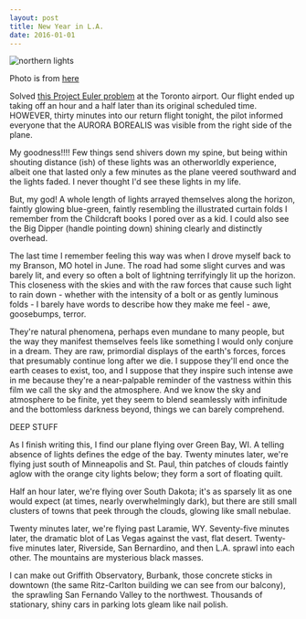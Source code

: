 ```yaml
---
layout: post
title: New Year in L.A.
date: 2016-01-01
---
```


![northern lights]({{site.github.url}}/images/2016-01/northern-lights.jpg)
<figcaption class="caption">Photo is from <a href="http://www.cbc.ca/news/technology/solar-storm-northern-lights-near-years-eve-1.3384756">here</a></figcaption>

Solved [this Project Euler problem](https://projecteuler.net/problem=10) at the Toronto airport. Our flight ended up taking off an hour and a half later than its original scheduled time. HOWEVER, thirty minutes into our return flight tonight, the pilot informed everyone that the AURORA BOREALIS was visible from the right side of the plane.

My goodness!!!! Few things send shivers down my spine, but being within shouting distance (ish) of these lights was an otherworldly experience, albeit one that lasted only a few minutes as the plane veered southward and the lights faded. I never thought I'd see these lights in my life.

But, my god! A whole length of lights arrayed themselves along the horizon, faintly glowing blue-green, faintly resembling the illustrated curtain folds I remember from the Childcraft books I pored over as a kid. I could also see the Big Dipper (handle pointing down) shining clearly and distinctly overhead.

The last time I remember feeling this way was when I drove myself back to my Branson, MO hotel in June. The road had some slight curves and was barely lit, and every so often a bolt of lightning terrifyingly lit up the horizon. This closeness with the skies and with the raw forces that cause such light to rain down - whether with the intensity of a bolt or as gently luminous folds - I barely have words to describe how they make me feel - awe, goosebumps, terror.

They're natural phenomena, perhaps even mundane to many people, but the way they manifest themselves feels like something I would only conjure in a dream. They are raw, primordial displays of the earth's forces, forces that presumably continue long after we die. I suppose they'll end once the earth ceases to exist, too, and I suppose that they inspire such intense awe in me because they're a near-palpable reminder of the vastness within this film we call the sky and the atmosphere. And we know the sky and atmosphere to be finite, yet they seem to blend seamlessly with infinitude and the bottomless darkness beyond, things we can barely comprehend.

DEEP STUFF

As I finish writing this, I find our plane flying over Green Bay, WI. A telling absence of lights defines the edge of the bay. Twenty minutes later, we're flying just south of Minneapolis and St. Paul, thin patches of clouds faintly aglow with the orange city lights below; they form a sort of floating quilt.

Half an hour later, we're flying over South Dakota; it's as sparsely lit as one would expect (at times, nearly overwhelmingly dark), but there are still small clusters of towns that peek through the clouds, glowing like small nebulae.

Twenty minutes later, we're flying past Laramie, WY. Seventy-five minutes later, the dramatic blot of Las Vegas against the vast, flat desert. Twenty-five minutes later, Riverside, San Bernardino, and then L.A. sprawl into each other. The mountains are mysterious black masses.

I can make out Griffith Observatory, Burbank, those concrete sticks in downtown (the same Ritz-Carlton building we can see from our balcony),  the sprawling San Fernando Valley to the northwest. Thousands of stationary, shiny cars in parking lots gleam like nail polish.